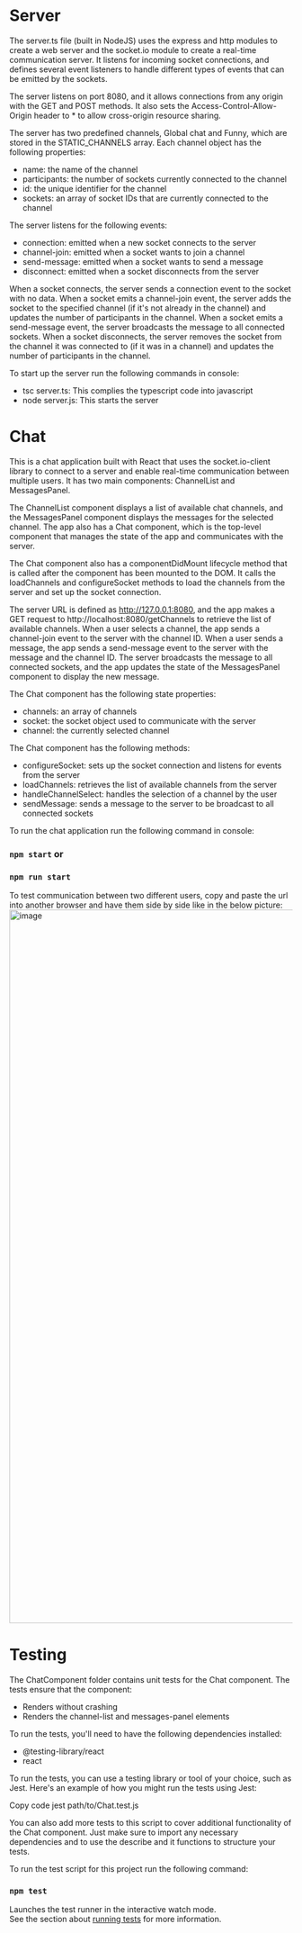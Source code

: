 # Server 

The server.ts file (built in NodeJS) uses the express and http modules to create a web server and the socket.io module to create a real-time communication server. It listens for incoming socket connections, and defines several event listeners to handle different types of events that can be emitted by the sockets.

The server listens on port 8080, and it allows connections from any origin with the GET and POST methods. It also sets the Access-Control-Allow-Origin header to * to allow cross-origin resource sharing.

The server has two predefined channels, Global chat and Funny, which are stored in the STATIC_CHANNELS array. Each channel object has the following properties:

* name: the name of the channel
* participants: the number of sockets currently connected to the channel
* id: the unique identifier for the channel
* sockets: an array of socket IDs that are currently connected to the channel

The server listens for the following events:

* connection: emitted when a new socket connects to the server
* channel-join: emitted when a socket wants to join a channel
* send-message: emitted when a socket wants to send a message
* disconnect: emitted when a socket disconnects from the server

When a socket connects, the server sends a connection event to the socket with no data. When a socket emits a channel-join event, the server adds the socket to the specified channel (if it's not already in the channel) and updates the number of participants in the channel. When a socket emits a send-message event, the server broadcasts the message to all connected sockets. When a socket disconnects, the server removes the socket from the channel it was connected to (if it was in a channel) and updates the number of participants in the channel.

To start up the server run the following commands in console: 
* tsc server.ts: This complies the typescript code into javascript
* node server.js: This starts the server

# Chat

This is a chat application built with React that uses the socket.io-client library to connect to a server and enable real-time communication between multiple users. It has two main components: ChannelList and MessagesPanel.

The ChannelList component displays a list of available chat channels, and the MessagesPanel component displays the messages for the selected channel. The app also has a Chat component, which is the top-level component that manages the state of the app and communicates with the server.


The Chat component also has a componentDidMount lifecycle method that is called after the component has been mounted to the DOM. It calls the loadChannels and configureSocket methods to load the channels from the server and set up the socket connection.

The server URL is defined as http://127.0.0.1:8080, and the app makes a GET request to http://localhost:8080/getChannels to retrieve the list of available channels. When a user selects a channel, the app sends a channel-join event to the server with the channel ID. When a user sends a message, the app sends a send-message event to the server with the message and the channel ID. The server broadcasts the message to all connected sockets, and the app updates the state of the MessagesPanel component to display the new message.

The Chat component has the following state properties:

* channels: an array of channels
* socket: the socket object used to communicate with the server
* channel: the currently selected channel

The Chat component has the following methods:

* configureSocket: sets up the socket connection and listens for events from the server
* loadChannels: retrieves the list of available channels from the server
* handleChannelSelect: handles the selection of a channel by the user
* sendMessage: sends a message to the server to be broadcast to all connected sockets

To run the chat application run the following command in console: 
### `npm start` or
### `npm run start`

To test communication between two different users, copy and paste the url into another browser and have them side by side like in the below picture: 
<img width="1268" alt="image" src="https://user-images.githubusercontent.com/87340993/210110400-7efe4f24-b09f-45c3-b1f0-8254c1cf0f60.png">

# Testing

The ChatComponent folder contains unit tests for the Chat component. The tests ensure that the component:

* Renders without crashing
* Renders the channel-list and messages-panel elements

To run the tests, you'll need to have the following dependencies installed:

* @testing-library/react
* react

To run the tests, you can use a testing library or tool of your choice, such as Jest. Here's an example of how you might run the tests using Jest:

Copy code
jest path/to/Chat.test.js

You can also add more tests to this script to cover additional functionality of the Chat component. Just make sure to import any necessary dependencies and to use the describe and it functions to structure your tests.

To run the test script for this project run the following command:

### `npm test`

Launches the test runner in the interactive watch mode.\
See the section about [running tests](https://facebook.github.io/create-react-app/docs/running-tests) for more information.




